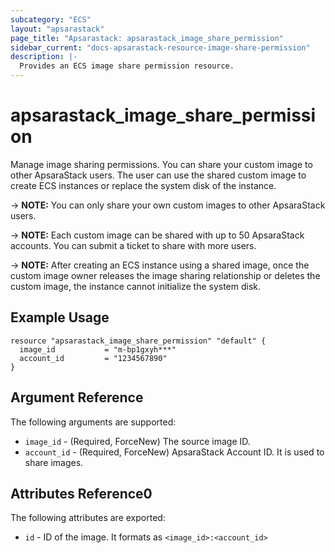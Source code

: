 ```yaml
---
subcategory: "ECS"
layout: "apsarastack"
page_title: "Apsarastack: apsarastack_image_share_permission"
sidebar_current: "docs-apsarastack-resource-image-share-permission"
description: |-
  Provides an ECS image share permission resource.
---
```


# apsarastack\_image\_share\_permission

Manage image sharing permissions. You can share your custom image to other ApsaraStack users. The user can use the shared custom image to create ECS instances or replace the system disk of the instance.

-> **NOTE:** You can only share your own custom images to other ApsaraStack users.

-> **NOTE:** Each custom image can be shared with up to 50 ApsaraStack accounts. You can submit a ticket to share with more users.

-> **NOTE:** After creating an ECS instance using a shared image, once the custom image owner releases the image sharing relationship or deletes the custom image, the instance cannot initialize the system disk.

## Example Usage

```
resource "apsarastack_image_share_permission" "default" {
  image_id           = "m-bp1gxyh***"
  account_id         = "1234567890"
}
```

## Argument Reference

The following arguments are supported:

* `image_id` - (Required, ForceNew) The source image ID.
* `account_id` - (Required, ForceNew) ApsaraStack Account ID. It is used to share images.
   
   
 ## Attributes Reference0
 
 The following attributes are exported:
 
* `id` - ID of the image. It formats as `<image_id>:<account_id>`
